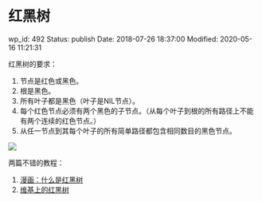 # 红黑树


wp_id: 492
Status: publish
Date: 2018-07-26 18:37:00
Modified: 2020-05-16 11:21:31


红黑树的要求：

1. 节点是红色或黑色。
2. 根是黑色。
3. 所有叶子都是黑色（叶子是NIL节点）。
4. 每个红色节点必须有两个黑色的子节点。（从每个叶子到根的所有路径上不能有两个连续的红色节点。）
5. 从任一节点到其每个叶子的所有简单路径都包含相同数目的黑色节点。

![](https://upload.wikimedia.org/wikipedia/commons/thumb/6/66/Red-black_tree_example.svg/900px-Red-black_tree_example.svg.png)


两篇不错的教程：

1. [漫画：什么是红黑树](https://juejin.im/post/5a27c6946fb9a04509096248)
2. [维基上的红黑树](https://zh.wikipedia.org/wiki/%E7%BA%A2%E9%BB%91%E6%A0%91)